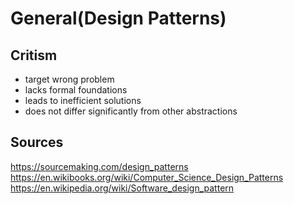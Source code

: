 # General(Design Patterns)

## Critism

* target wrong problem
* lacks formal foundations
* leads to inefficient solutions
* does not differ significantly from other abstractions

## Sources

https://sourcemaking.com/design_patterns
https://en.wikibooks.org/wiki/Computer_Science_Design_Patterns
https://en.wikipedia.org/wiki/Software_design_pattern
